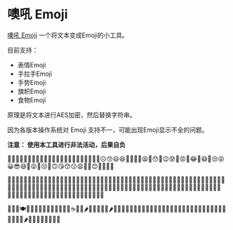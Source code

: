 # 噢吼 Emoji

[噢吼 Emoji](https://caffreysun.github.io/OHouEmoji/) 一个将文本变成Emoji的小工具。

目前支持：

- 表情Emoji
- 手拉手Emoji
- 手势Emoji
- 旗帜Emoji
- 食物Emoji

原理是将文本进行AES加密，然后替换字符串。

因为各版本操作系统对 Emoji 支持不一，可能出现Emoji显示不全的问题。

**注意： 使用本工具进行非法活动，后果自负**

🥳😂😆👹😈👹😃😒😪👹🥰😅😌🤧😟😵😩🧐😋🙁😳😖🧐☹️😚😃😆🙁🤫🤢💀😫🤤😯🤪😉😰🥵😡🤪😂👹😷🤢😒😝😀😎😅🤒😝🥰😒👿🙃😘😙😗😩🤗🤢😊🤢🤣🤪🥳

🏳️‍🌈🇧🇭🇦🇸🇻🇺🇹🇻🇺🇳🇦🇶🇬🇷🇧🇱🇺🇳🇻🇬🇦🇩🇧🇬🇵🇲🇬🇭🇸🇾🇽🇰🇪🇪🇨🇼🇭🇹🇲🇾🇮🇪🇬🇫🇮🇷🇨🇮🇦🇴🇦🇬🇮🇷🇳🇬🇹🇱🇺🇳🇮🇷🇰🇷🇵🇱🇫🇯🇧🇶🇲🇦🇲🇶🇲🇻🇫🇯🇧🇧🇺🇳🏴󠁧󠁢󠁷󠁬󠁳󠁿🇹🇭🇬🇩🇰🇲🇦🇸🇩🇴🇦🇱🇹🇨🇭🇷🇰🇾🇬🇷🇺🇳🇮🇨🇧🇬🇨🇽🇨🇮🇰🇿🇳🇨🇨🇭🇧🇷🇹🇬🇧🇧🇬🇫🏳️‍🌈

🍋🍒🍎🍽🧉🥣🍌🥓🍪🧂🥝🍇🍅🥤🧇☕️🥘🍞🌶🍟🍛🦴🥐🍖🌶🍌🍏🦴🍡🥤🍾🦴🥛🎂🥖🥦🍙🍛🍣🥯🥭🥢🥂🧃🧇🧅🍏🍞🍎🍷🥔🥑🧈🍾🥝🥦🍠🌶🌯🍙🧃🍈🍶🍓🥐🍋
